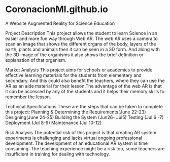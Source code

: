 # CoronacionMI.github.io
A Website Augmented Reality for Science Education

Project Description
This project allows the student to learn Science in an easier and more fun way through Web AR. The web AR uses a camera to scan an image that shows the different organs of the body, layers of the earth, plants and animals then it can be seen in a 3D form. And along with the 3D image of the organisms it also shows the brief definition or explanation of that organism. 

Market Analysis
This project aims for schools or academies to provide effective learning materials for the students from elementary and secondary. And this could also benefit the teachers, where they can use the AR as an aide material for their lesson.The advantage of the web AR is that it can be accessed by any of the students and it helps their memory skills to remember the lesson.

Technical Specifications
These are the steps that can be taken to complete this project:
Planning & Determining the Requirements(June 22-23)
Designing(June 24-25)
Building the System (Jun26- Jul5)
Testing (Jul 6 -7)
Deployment (Jul 8-9)
Maintenance (Jul 10-12)

Risk Analysis
The potential risk of this project is that creating AR system experiments is challenging and lacks virtual ongoing professional development. The development of an educational AR system is time consuming. The teaching experience might be a risk too, some teachers are insufficient in training for dealing with technology.
